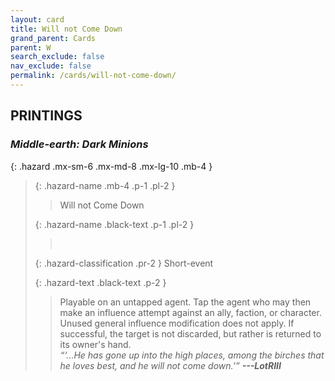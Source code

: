 ```yaml
---
layout: card
title: Will not Come Down
grand_parent: Cards
parent: W
search_exclude: false
nav_exclude: false
permalink: /cards/will-not-come-down/
---
```


## PRINTINGS


### _Middle-earth: Dark Minions_

{: .hazard .mx-sm-6 .mx-md-8 .mx-lg-10 .mb-4 }
> {: .hazard-name .mb-4 .p-1 .pl-2 }
> > <div class="hazard-mp"></div>
> > <div class="card-name">Will not Come Down</div>
>
> {: .hazard-name .black-text .p-1 .pl-2 }
> > &nbsp;
>
> {: .hazard-classification .pr-2 }
> Short-event
>
> {: .hazard-text .black-text .p-2 }
> > Playable on an untapped agent. Tap the agent who may then make an influence attempt against an ally, faction, or character. Unused general influence modification does not apply. If successful, the target is not discarded, but rather is returned to its owner's hand.   <br>_“‘...He has gone up into the high places, among the birches that he loves best, and he will not come down.’”_ ***---&#65279;LotRIII*** 
>
